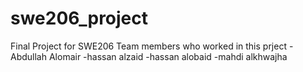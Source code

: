 # swe206_project
Final Project for SWE206 
Team members who worked in this prject 
  -Abdullah Alomair
  -hassan alzaid
  -hassan alobaid
  -mahdi alkhwajha
